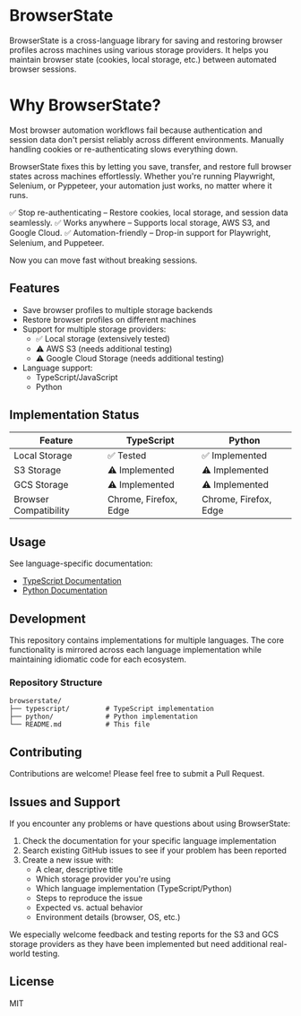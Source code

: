# BrowserState

BrowserState is a cross-language library for saving and restoring browser profiles across machines using various storage providers. It helps you maintain browser state (cookies, local storage, etc.) between automated browser sessions.

# Why BrowserState?
Most browser automation workflows fail because authentication and session data don't persist reliably across different environments. Manually handling cookies or re-authenticating slows everything down.

BrowserState fixes this by letting you save, transfer, and restore full browser states across machines effortlessly. Whether you're running Playwright, Selenium, or Pyppeteer, your automation just works, no matter where it runs.

✅ Stop re-authenticating – Restore cookies, local storage, and session data seamlessly.
✅ Works anywhere – Supports local storage, AWS S3, and Google Cloud.
✅ Automation-friendly – Drop-in support for Playwright, Selenium, and Puppeteer.

Now you can move fast without breaking sessions.

## Features

- Save browser profiles to multiple storage backends
- Restore browser profiles on different machines
- Support for multiple storage providers:
  - ✅ Local storage (extensively tested)
  - ⚠️ AWS S3 (needs additional testing)
  - ⚠️ Google Cloud Storage (needs additional testing)
- Language support:
  - TypeScript/JavaScript
  - Python

## Implementation Status

| Feature | TypeScript | Python |
|---------|------------|--------|
| Local Storage | ✅ Tested | ✅ Implemented |
| S3 Storage | ⚠️ Implemented | ⚠️ Implemented |
| GCS Storage | ⚠️ Implemented | ⚠️ Implemented |
| Browser Compatibility | Chrome, Firefox, Edge | Chrome, Firefox, Edge |

## Usage

See language-specific documentation:

- [TypeScript Documentation](typescript/README.md)
- [Python Documentation](python/README.md)

## Development

This repository contains implementations for multiple languages. The core functionality is mirrored across each language implementation while maintaining idiomatic code for each ecosystem.

### Repository Structure

```
browserstate/
├── typescript/         # TypeScript implementation
├── python/             # Python implementation
└── README.md           # This file
```

## Contributing

Contributions are welcome! Please feel free to submit a Pull Request.

## Issues and Support

If you encounter any problems or have questions about using BrowserState:

1. Check the documentation for your specific language implementation
2. Search existing GitHub issues to see if your problem has been reported
3. Create a new issue with:
   - A clear, descriptive title
   - Which storage provider you're using
   - Which language implementation (TypeScript/Python)
   - Steps to reproduce the issue
   - Expected vs. actual behavior
   - Environment details (browser, OS, etc.)

We especially welcome feedback and testing reports for the S3 and GCS storage providers as they have been implemented but need additional real-world testing.

## License

MIT 